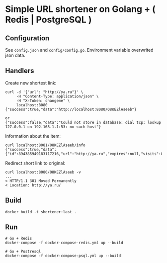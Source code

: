 # Simple URL shortener on Golang + ( Redis | PostgreSQL )

## Configuration
See `config.json` and `config/config.go`. Environment variable overwrited json data.

## Handlers

Create new shortest link:

    curl -d '{"url": "http://ya.ru"}' \
         -H "Content-Type: application/json" \
         -H "X-Token: changeme" \
         localhost:8080
    {"success":true,"data":"http://localhost:8080/O8KEZlAseeb"}

    or
    {"success":false,"data":"Could not store in database: dial tcp: lookup 127.0.0.1 on 192.168.1.1:53: no such host"}

Information about the item:

    curl localhost:8081/O8KEZlAseeb/info
    {"success":true,"data":{"id":894385949183117216,"url":"http://ya.ru","expires":null,"visits":0}}


Redirect short link to original:

    curl localhost:8080/O8KEZlAseeb -v
    ...
    < HTTP/1.1 301 Moved Permanently
    < Location: http://ya.ru/

## Build

    docker build -t shortener:last .

## Run

    # Go + Redis
    docker-compose -f docker-compose-redis.yml up --build

    # Go + Postresql
    docker-compose -f docker-compose-psql.yml up --build